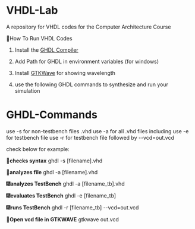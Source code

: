 # VHDL-Lab
A repository for VHDL codes for the Computer Architecture Course

🧨How To Run VHDL Codes
1) Install the [GHDL Compiler](https://github.com/ghdl/ghdl/releases)

2) Add Path for GHDL in environment variables (for windows)

3) Install [GTKWave](https://gtkwave.sourceforge.net/) for showing wavelength

4) use the following GHDL commands to synthesize and run your simulation

# GHDL-Commands
use -s for non-testbench files .vhd 
use -a for all .vhd files including 
use -e for testbench file 
use -r for testbench file followed by --vcd=out.vcd

check below for example:

🎇__checks syntax__
ghdl -s [filename].vhd


🎇__analyzes file__
ghdl -a [filename].vhd


🎆__analyzes TestBench__
ghdl -a [filename_tb].vhd


🎆__evaluates TestBench__
ghdl -e [filename_tb]


🎆__runs TestBench__
ghdl -r [filename_tb] --vcd=out.vcd


🎈__Open vcd file in GTKWAVE__
gtkwave out.vcd



